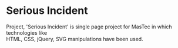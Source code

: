 # Serious Incident
Project, 'Serious Incident' is single page project for MasTec in which technologies like<br/> HTML, CSS, jQuery, SVG manipulations have been used. 
